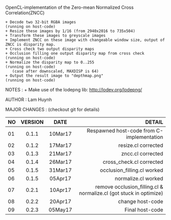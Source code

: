 OpenCL-implementation of the Zero-mean Normalized Cross Correlation(ZNCC)


	+ Decode two 32-bit RGBA images                                (running on host-code)
	+ Resize these images by 1/16 (from 2940x2016 to 735x504)
	+ Transform these images to greyscale images
	+ Implement ZNCC on these image with changeable window size, output of ZNCC is disparity map.
	+ Cross check two output disparity maps
	+ Occlusion filling one output disparity map from cross check  (running on host-code)
	+ Normalize the disparity map to 0..255                        (running on host-code)
	   (case after downscaled, MAXDISP is 64)
	+ Output the result image to "depthmap.png"                    (running on host-code)



NOTES :
	+ Make use of the lodepng lib: http://lodev.org/lodepng/

AUTHOR :    Lam Huynh



MAJOR CHANGES : (checkout git for details)

|NO		|VERSION	|DATE			|DETAIL																|
|:---	|:---:		|:---:  		|---: 																|
|01		|0.1.1		|10Mar17		|Respawned host-code from C-implementation							|
|02		|0.1.2		|17Mar17		|resize.cl corrected												|
|03		|0.1.3		|21Mar17		|zncc.cl corrected													|
|04		|0.1.4		|26Mar17		|cross_check.cl corrected											|
|05		|0.1.5		|31Mar17		|occlusion_filling.cl worked										|
|06		|0.1.5		|05Apr17		|normalize.cl worked												|
|07		|0.2.1		|10Apr17		|remove occlusion_filling.cl & normalize.cl (got stuck in optimize)	|
|08		|0.2.2		|20Apr17		|change host-code 													|
|09		|0.2.3		|05May17		|Final host-code 													|
